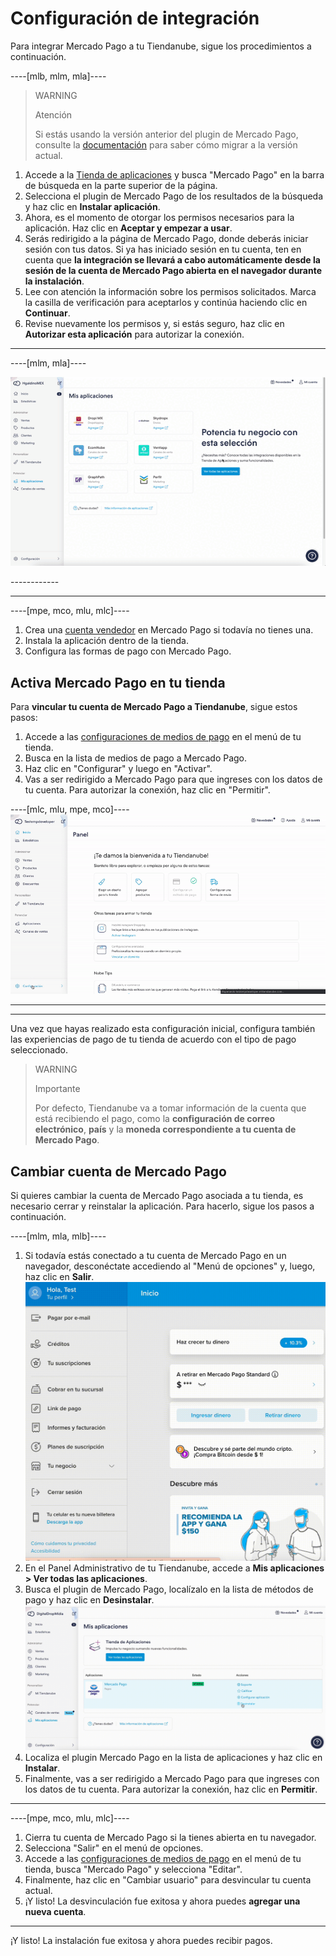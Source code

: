 # Configuración de integración
 
Para integrar Mercado Pago a tu Tiendanube, sigue los procedimientos a continuación.

----[mlb, mlm, mla]----
> WARNING
>
> Atención
>
> Si estás usando la versión anterior del plugin de Mercado Pago, consulte la [documentación](/developers/es/docs/nuvemshop/how-tos/migration) para saber cómo migrar a la versión actual.

1. Accede a la [Tienda de aplicaciones](https://www.tiendanube.com/mx/tienda-aplicaciones-nube) y busca "Mercado Pago" en la barra de búsqueda en la parte superior de la página.
2. Selecciona el plugin de Mercado Pago de los resultados de la búsqueda y haz clic en **Instalar aplicación**.
3. Ahora, es el momento de otorgar los permisos necesarios para la aplicación. Haz clic en **Aceptar y empezar a usar**.
4. Serás redirigido a la página de Mercado Pago, donde deberás iniciar sesión con tus datos. Si ya has iniciado sesión en tu cuenta, ten en cuenta que **la integración se llevará a cabo automáticamente desde la sesión de la cuenta de Mercado Pago abierta en el navegador durante la instalación**.
5. Lee con atención la información sobre los permisos solicitados. Marca la casilla de verificación para aceptarlos y continúa haciendo clic en **Continuar**.
6. Revise nuevamente los permisos y, si estás seguro, haz clic en **Autorizar esta aplicación** para autorizar la conexión.

------------
----[mlm, mla]----
<center>

![Integration - Nuvemshop](/images/nuvemshop/plugin-mp-es.gif)

</center>
------------

------------
----[mpe, mco, mlu, mlc]----
1. Crea una [cuenta vendedor](https://www.mercadopago[FAKER][URL][DOMAIN]/activities) en Mercado Pago si todavía no tienes una.
1. Instala la aplicación dentro de la tienda.
1. Configura las formas de pago con Mercado Pago.

## Activa Mercado Pago en tu tienda

Para **vincular tu cuenta de Mercado Pago a Tiendanube**, sigue estos pasos:

1. Accede a las [configuraciones de medios de pago](https://mitiendanube.com/admin/payments/) en el menú de tu tienda.
2. Busca en la lista de medios de pago a Mercado Pago.
3. Haz clic en "Configurar" y luego en "Activar".
4. Vas a ser redirigido a Mercado Pago para que ingreses con los datos de tu cuenta. Para autorizar la conexión, haz clic en "Permitir".

----[mlc, mlu, mpe, mco]----
![Payments Connect - Nuvem Shop](/images/nuvemshop/mx_tientanube_connect.gif)

------------

------------

Una vez que hayas realizado esta configuración inicial, configura también las experiencias de pago de tu tienda de acuerdo con el tipo de pago seleccionado.

> WARNING
>
> Importante
>
> Por defecto, Tiendanube va a tomar información de la cuenta que está recibiendo el pago, como la **configuración de correo electrónico**, **país** y la **moneda correspondiente a tu cuenta de Mercado Pago**.

## Cambiar cuenta de Mercado Pago

Si quieres cambiar la cuenta de Mercado Pago asociada a tu tienda, es necesario cerrar y reinstalar la aplicación. Para hacerlo, sigue los pasos a continuación.

----[mlm, mla, mlb]----
1. Si todavía estás conectado a tu cuenta de Mercado Pago en un navegador, desconéctate accediendo al "Menú de opciones" y, luego, haz clic en **Salir**.
   ![Salir](/images/nuvemshop/desc-es.gif)
2. En el Panel Administrativo de tu Tiendanube, accede a **Mis aplicaciones > Ver todas las aplicaciones**. 
3. Busca el plugin de Mercado Pago, localízalo en la lista de métodos de pago y haz clic en **Desinstalar**.
   ![Desinstalar](/images/nuvemshop/desin-es.gif)
4. Localiza el plugin Mercado Pago en la lista de aplicaciones y haz clic en **Instalar**.
5. Finalmente, vas a ser redirigido a Mercado Pago para que ingreses con los datos de tu cuenta. Para autorizar la conexión, haz clic en **Permitir**.

------------
----[mpe, mco, mlu, mlc]----
1. Cierra tu cuenta de Mercado Pago si la tienes abierta en tu navegador.
2. Selecciona "Salir" en el menú de opciones.
3. Accede a las [configuraciones de medios de pago](https://mitiendanube.com/admin/payments/) en el menú de tu tienda, busca "Mercado Pago" y selecciona "Editar".
4. Finalmente, haz clic en "Cambiar usuario" para desvincular tu cuenta actual.
5. ¡Y listo! La desvinculación fue exitosa y ahora puedes **agregar una nueva cuenta**.

------------

¡Y listo! La instalación fue exitosa y ahora puedes recibir pagos.